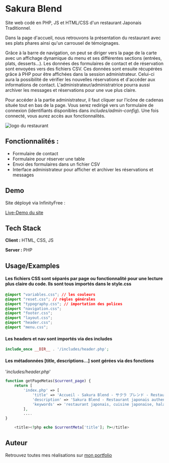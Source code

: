 # Sakura Blend

Site web codé en PHP, JS et HTML/CSS d'un restaurant Japonais Traditionnel.

Dans la page d'accueil, nous retrouvons la présentation du restaurant avec ses plats phares ainsi qu'un carrousel de témoignages.

Grâce à la barre de navigation, on peut se diriger vers la page de la carte avec un affichage dynamique du menu et ses différentes sections (entrées, plats, desserts...).
Les données des formulaires de contact et de réservation sont envoyées vers des fichiers CSV. Ces données sont ensuite récupérées grâce à PHP pour être affichées dans la session administrateur.
Celui-ci aura la possibilité de vérifier les nouvelles réservations et d'accéder aux informations de contact. L'administrateur/administratrice pourra aussi archiver les messages et réservations pour une vue plus claire.

Pour accéder à la partie administrateur, il faut cliquer sur l'icône de cadenas située tout en bas de la page. Vous serez redirigé vers un formulaire de connexion (identifiants disponibles dans *includes/admin-config*). Une fois connecté, vous aurez accès aux fonctionnalités.

![logo du restaurant](https://res.cloudinary.com/dhqh98spd/image/upload/v1735055320/green-cropped_rprufm_c_pad_w_200_h_200_ydgw1r.png)


## Fonctionnalités :

- Formulaire de contact
- Formulaire pour réserver une table
- Envoi des formulaires dans un fichier CSV
- Interface administrateur pour afficher et archiver les réservations et messages


## Demo
Site déployé via InfinityFree : 

[Live-Demo du site](http://souleimane-z.wuaze.com/index.php?i=1)

## Tech Stack

**Client :** HTML, CSS, JS

**Server :** PHP


## Usage/Examples

#### Les fichiers CSS sont séparés par page ou fonctionnalité pour une lecture plus claire du code. Ils sont tous importés dans le style.css

```css
@import "variables.css"; // les couleurs
@import "reset.css"; // règles générales
@import "typography.css"; // importation des polices
@import "navigation.css";
@import "footer.css";
@import "layout.css";
@import "header.css";
@import "menu.css";
```

#### Les headers et nav sont importés via des includes

```php
include_once __DIR__ . '/includes/header.php';
```

#### Les métadonnées [title, descriptions...] sont gérées via des fonctions
'*includes/header.php*'

```php
function getPageMetas($current_page) {
    return [
        'index.php' => [
            'title' => 'Accueil - Sakura Blend - サクラ ブレンド - Restaurant Japonais',
            'description' => 'Sakura Blend - Restaurant japonais authentique à Lille. Découvrez notre cuisine raffinée et halal dans une ambiance zen et élégante.',
            'keywords' => 'restaurant japonais, cuisine japonaise, halal, ramen, Lille, Sakura Blend'
        ],
        ....
}

    <title><?php echo $currentMeta['title']; ?></title>
```
## Auteur

Retrouvez toutes mes réalisations sur [mon portfolio](https://www.souleimane-z.com)
